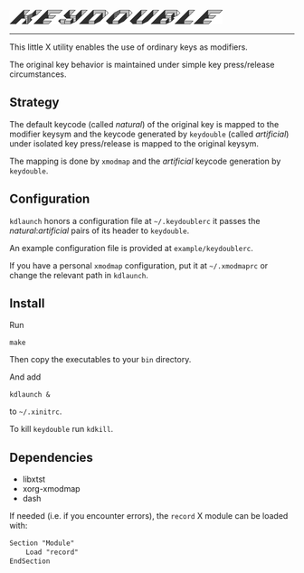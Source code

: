 ![logo](https://github.com/baskerville/keydouble/raw/master/logo/keydouble_logo.png)

---

This little X utility enables the use of ordinary keys as modifiers.

The original key behavior is maintained under simple key press/release circumstances.

## Strategy

The default keycode (called *natural*) of the original key is mapped to the modifier keysym and the keycode generated by `keydouble` (called *artificial*) under isolated key press/release is mapped to the original keysym.

The mapping is done by `xmodmap` and the *artificial* keycode generation by `keydouble`.

## Configuration

`kdlaunch` honors a configuration file at `~/.keydoublerc` it passes the *natural*:*artificial* pairs of its header to `keydouble`.

An example configuration file is provided at `example/keydoublerc`.

If you have a personal `xmodmap` configuration, put it at `~/.xmodmaprc` or change the relevant path in `kdlaunch`.

## Install

Run

    make

Then copy the executables to your `bin` directory.

And add

    kdlaunch &

to `~/.xinitrc`.

To kill `keydouble` run `kdkill`.

## Dependencies

- libxtst
- xorg-xmodmap
- dash

If needed (i.e. if you encounter errors), the `record` X module can be loaded with:

    Section "Module"
        Load "record"
    EndSection
